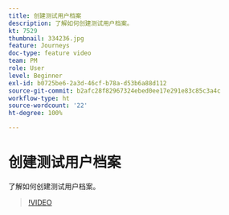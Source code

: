 ```yaml
---
title: 创建测试用户档案
description: 了解如何创建测试用户档案。
kt: 7529
thumbnail: 334236.jpg
feature: Journeys
doc-type: feature video
team: PM
role: User
level: Beginner
exl-id: b0725be6-2a3d-46cf-b78a-d53b6a88d112
source-git-commit: b2afc28f82967324ebed0ee17e291e83c85c3a4c
workflow-type: ht
source-wordcount: '22'
ht-degree: 100%

---
```


# 创建测试用户档案

了解如何创建测试用户档案。

>[!VIDEO](https://video.tv.adobe.com/v/334236?quality=12&learn=on)
